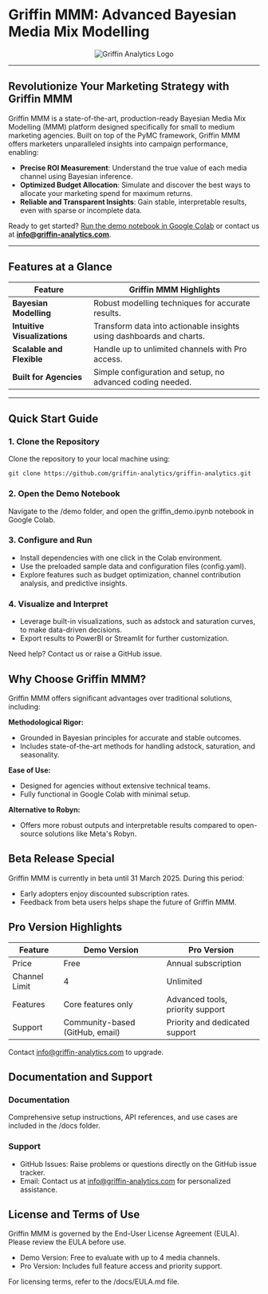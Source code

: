 # Griffin MMM: Advanced Bayesian Media Mix Modelling

<p align="center">
  <img src="images/logo.png" alt="Griffin Analytics Logo">
</p>

---

## Revolutionize Your Marketing Strategy with Griffin MMM

Griffin MMM is a state-of-the-art, production-ready Bayesian Media Mix Modelling (MMM) platform designed specifically for small to medium marketing agencies. Built on top of the PyMC framework, Griffin MMM offers marketers unparalleled insights into campaign performance, enabling:

- **Precise ROI Measurement**: Understand the true value of each media channel using Bayesian inference.
- **Optimized Budget Allocation**: Simulate and discover the best ways to allocate your marketing spend for maximum returns.
- **Reliable and Transparent Insights**: Gain stable, interpretable results, even with sparse or incomplete data.

Ready to get started? [Run the demo notebook in Google Colab](https://github.com/griffin-analytics/griffin-analytics/) or contact us at **info@griffin-analytics.com**.

---

## Features at a Glance

| Feature | Griffin MMM Highlights |
|---------|----------------------|
| **Bayesian Modelling** | Robust modelling techniques for accurate results. |
| **Intuitive Visualizations** | Transform data into actionable insights using dashboards and charts. |
| **Scalable and Flexible** | Handle up to unlimited channels with Pro access. |
| **Built for Agencies** | Simple configuration and setup, no advanced coding needed. |

---

## Quick Start Guide

### 1. Clone the Repository
Clone the repository to your local machine using:

    git clone https://github.com/griffin-analytics/griffin-analytics.git

### 2. Open the Demo Notebook
Navigate to the /demo folder, and open the griffin_demo.ipynb notebook in Google Colab.

### 3. Configure and Run
* Install dependencies with one click in the Colab environment.
* Use the preloaded sample data and configuration files (config.yaml).
* Explore features such as budget optimization, channel contribution analysis, and predictive insights.

### 4. Visualize and Interpret
* Leverage built-in visualizations, such as adstock and saturation curves, to make data-driven decisions.
* Export results to PowerBI or Streamlit for further customization.

Need help? Contact us or raise a GitHub issue.

## Why Choose Griffin MMM?
Griffin MMM offers significant advantages over traditional solutions, including:

**Methodological Rigor:**
* Grounded in Bayesian principles for accurate and stable outcomes.
* Includes state-of-the-art methods for handling adstock, saturation, and seasonality.

**Ease of Use:**
* Designed for agencies without extensive technical teams.
* Fully functional in Google Colab with minimal setup.

**Alternative to Robyn:**
* Offers more robust outputs and interpretable results compared to open-source solutions like Meta's Robyn.

## Beta Release Special
Griffin MMM is currently in beta until 31 March 2025. During this period:
* Early adopters enjoy discounted subscription rates.
* Feedback from beta users helps shape the future of Griffin MMM.

## Pro Version Highlights

| Feature | Demo Version | Pro Version |
|---------|-------------|-------------|
| Price | Free | Annual subscription |
| Channel Limit | 4 | Unlimited |
| Features | Core features only | Advanced tools, priority support |
| Support | Community-based (GitHub, email) | Priority and dedicated support |

Contact info@griffin-analytics.com to upgrade.

## Documentation and Support

### Documentation
Comprehensive setup instructions, API references, and use cases are included in the /docs folder.

### Support
* GitHub Issues: Raise problems or questions directly on the GitHub issue tracker.
* Email: Contact us at info@griffin-analytics.com for personalized assistance.

## License and Terms of Use
Griffin MMM is governed by the End-User License Agreement (EULA). Please review the EULA before use.
* Demo Version: Free to evaluate with up to 4 media channels.
* Pro Version: Includes full feature access and priority support.

For licensing terms, refer to the /docs/EULA.md file.
